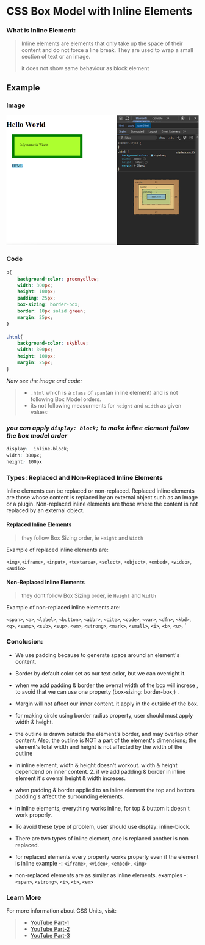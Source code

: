 # CSS Box Model with Inline Elements

### What is Inline Element:
>Inline elements are elements that only take up the space of their content and do not force a line break. They are used to wrap a small section of text or an image.
>
>it does not show same behaviour as block element

## Example

### Image

![box-model-inline](./src/image.png)

### Code
```CSS
p{
    background-color: greenyellow;
    width: 300px;
    height: 100px;
    padding: 25px;
    box-sizing: border-box;
    border: 10px solid green;
    margin: 25px;
}

.html{
    background-color: skyblue;
    width: 300px;
    height: 100px;
    margin: 25px;
}
```
_Now see the image and code:_

> - `.html` which is a `class` of `span`(an inline element) and is not following Box Model orders.
> - its not following measurments for `height` and `width` as given values:

### ***you can apply ```display: block;``` to make inline element follow the box model order***

```CSS
display:  inline-block;
width: 300px;
height: 100px
```
### Types: Replaced and Non-Replaced Inline Elements

Inline elements can be replaced or non-replaced. Replaced inline elements are those whose content is replaced by an external object such as an image or a plugin. Non-replaced inline elements are those where the content is not replaced by an external object.

#### Replaced Inline Elements

> they follow Box Sizing order, ie `Height` and `Width`

Example of replaced inline elements are:

 `<img>`,`<iframe>`,  `<input>`, `<textarea>`, `<select>`, `<object>`, `<embed>`, `<video>`, `<audio>`

#### Non-Replaced Inline Elements
> they dont follow Box Sizing order, ie `Height` and `Width`

Example of non-replaced inline elements are:

 `<span>`, `<a>`, `<label>`, `<button>`, `<abbr>`, `<cite>`, `<code>`, `<var>`, `<dfn>`, `<kbd>`, `<q>`, `<samp>`, `<sub>`, `<sup>`, `<em>`, `<strong>`, `<mark>`, `<small>`, `<i>`, `<b>`, `<u>`, `

### Conclusion:  
- We use padding because to generate space around an element's content.  
- Border by default color set as our text color, but we can overright it.
- when we add padding & border the overral width of the box will increse , to avoid that we can use one property (box-sizing: border-box;) . 
- Margin will not affect our inner content. it apply in the outside of the box.
- for making circle using border radius property, user should must apply width & height.
- the outline is drawn outside the element's border, and may overlap other content. Also, the outline is NOT a part of the element's dimensions; the element's total width and height is not affected by the width of the outline
- In inline element, width & height doesn't workout. width & height dependend on inner content.  2. if we add padding & border in inline element it's overral height & width increses.
- when padding & border applied to an inline element the top and bottom padding's affect the surrounding elements.
- in inline elements, everything works inline, for top & buttom it doesn't work properly.
- To avoid these type of problem, user should use display: inline-block. 
- There are two types of inline element, one is replaced another is non replaced.

- for replaced elements every property works properly even if the element is inline example -: `<iframe>`, `<video>`, `<embed>`, `<img>` 
- non-replaced elements are as similar as inline elements. examples -: 
`<span>`, `<strong>`, `<i>`, `<b>`, `<em>`

### Learn More

For more information about CSS Units, visit: 
> - [YouTube Part-1](https://www.youtube.com/watch?v=Ab5ztcNsanc&list=PLfEr2kn3s-br9ZFmejfLhAgMbGgbpdof8&index=18)
> - [YouTube Part-2](https://www.youtube.com/watch?v=1mPG8o4jSZI&list=PLfEr2kn3s-br9ZFmejfLhAgMbGgbpdof8&index=19)
> - [YouTube Part-3](https://www.youtube.com/watch?v=JnY16NvJbXE&list=PLfEr2kn3s-br9ZFmejfLhAgMbGgbpdof8&index=20)
